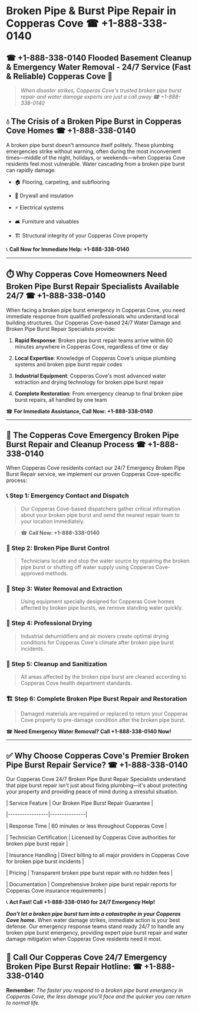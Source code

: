 # Broken Pipe & Burst Pipe Repair in Copperas Cove ☎ +1-888-338-0140  
## ☎ +1-888-338-0140 Flooded Basement Cleanup & Emergency Water Removal - 24/7 Service (Fast & Reliable) Copperas Cove 🚨  

> *When disaster strikes, Copperas Cove's trusted broken pipe burst repair and water damage experts are just a call away ☎ +1-888-338-0140*  

## 💧 The Crisis of a Broken Pipe Burst in Copperas Cove Homes ☎ +1-888-338-0140  

A broken pipe burst doesn't announce itself politely. These plumbing emergencies strike without warning, often during the most inconvenient times—middle of the night, holidays, or weekends—when Copperas Cove residents feel most vulnerable. Water cascading from a broken pipe burst can rapidly damage:  

* 🏠 Flooring, carpeting, and subflooring  
* 🧱 Drywall and insulation  
* ⚡ Electrical systems  
* 🛋️ Furniture and valuables  
* 🏗️ Structural integrity of your Copperas Cove property  

📞 **Call Now for Immediate Help: +1-888-338-0140**  

---  

## ⏱️ Why Copperas Cove Homeowners Need Broken Pipe Burst Repair Specialists Available 24/7 ☎ +1-888-338-0140  

When facing a broken pipe burst emergency in Copperas Cove, you need immediate response from qualified professionals who understand local building structures. Our Copperas Cove-based 24/7 Water Damage and Broken Pipe Burst Repair Specialists provide:  

1. **Rapid Response**: Broken pipe burst repair teams arrive within 60 minutes anywhere in Copperas Cove, regardless of time or day  
2. **Local Expertise**: Knowledge of Copperas Cove's unique plumbing systems and broken pipe burst repair codes  
3. **Industrial Equipment**: Copperas Cove's most advanced water extraction and drying technology for broken pipe burst repair  
4. **Complete Restoration**: From emergency cleanup to final broken pipe burst repairs, all handled by one team  

☎ **For Immediate Assistance, Call Now: +1-888-338-0140**  

---  

## 🔧 The Copperas Cove Emergency Broken Pipe Burst Repair and Cleanup Process ☎ +1-888-338-0140  

When Copperas Cove residents contact our 24/7 Emergency Broken Pipe Burst Repair service, we implement our proven Copperas Cove-specific process:  

### 📞 Step 1: Emergency Contact and Dispatch  
> Our Copperas Cove-based dispatchers gather critical information about your broken pipe burst and send the nearest repair team to your location immediately.  
> ☎ **Call Now: +1-888-338-0140**  

### 🚿 Step 2: Broken Pipe Burst Control  
> Technicians locate and stop the water source by repairing the broken pipe burst or shutting off water supply using Copperas Cove-approved methods.  

### 🌊 Step 3: Water Removal and Extraction  
> Using equipment specially designed for Copperas Cove homes affected by broken pipe bursts, we remove standing water quickly.  

### 💨 Step 4: Professional Drying  
> Industrial dehumidifiers and air movers create optimal drying conditions for Copperas Cove's climate after broken pipe burst incidents.  

### 🧼 Step 5: Cleanup and Sanitization  
> All areas affected by the broken pipe burst are cleaned according to Copperas Cove health department standards.  

### 🏗️ Step 6: Complete Broken Pipe Burst Repair and Restoration  
> Damaged materials are repaired or replaced to return your Copperas Cove property to pre-damage condition after the broken pipe burst.  

☎ **Need Emergency Water Removal? Call +1-888-338-0140 Now!**  

---  

## ✅ Why Choose Copperas Cove's Premier Broken Pipe Burst Repair Service? ☎ +1-888-338-0140  

Our Copperas Cove 24/7 Broken Pipe Burst Repair Specialists understand that pipe burst repair isn't just about fixing plumbing—it's about protecting your property and providing peace of mind during a stressful situation.  

| Service Feature | Our Broken Pipe Burst Repair Guarantee |  
|-----------------|---------------|  
| Response Time | 60 minutes or less throughout Copperas Cove |  
| Technician Certification | Licensed by Copperas Cove authorities for broken pipe burst repair |  
| Insurance Handling | Direct billing to all major providers in Copperas Cove for broken pipe burst incidents |  
| Pricing | Transparent broken pipe burst repair with no hidden fees |  
| Documentation | Comprehensive broken pipe burst repair reports for Copperas Cove insurance requirements |  

📞 **Act Fast! Call +1-888-338-0140 for 24/7 Emergency Help!**  

***Don't let a broken pipe burst turn into a catastrophe in your Copperas Cove home.*** When water damage strikes, immediate action is your best defense. Our emergency response teams stand ready 24/7 to handle any broken pipe burst emergency, providing expert pipe burst repair and water damage mitigation when Copperas Cove residents need it most.  

## 📱 Call Our Copperas Cove 24/7 Emergency Broken Pipe Burst Repair Hotline: ☎ +1-888-338-0140  

**Remember**: *The faster you respond to a broken pipe burst emergency in Copperas Cove, the less damage you'll face and the quicker you can return to normal life.*